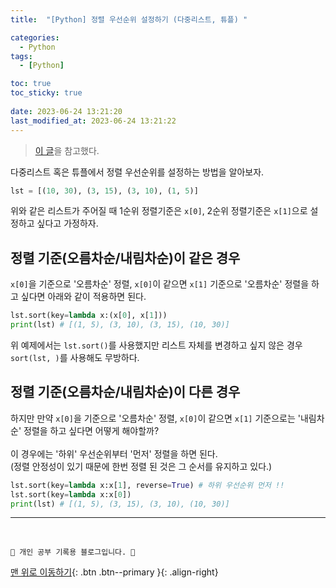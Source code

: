 ```yaml
---
title:  "[Python] 정렬 우선순위 설정하기 (다중리스트, 튜플) "

categories:
  - Python
tags:
  - [Python]

toc: true
toc_sticky: true
 
date: 2023-06-24 13:21:20
last_modified_at: 2023-06-24 13:21:22
---
```



> [이 글](https://phdeolee.tistory.com/23)을 참고했다.

다중리스트 혹은 튜플에서 정렬 우선순위를 설정하는 방법을 알아보자.

```py
lst = [(10, 30), (3, 15), (3, 10), (1, 5)]
```
위와 같은 리스트가 주어질 때 1순위 정렬기준은 `x[0]`, 2순위 정렬기준은 `x[1]`으로 설정하고 싶다고 가정하자.

## 정렬 기준(오름차순/내림차순)이 같은 경우
`x[0]`을 기준으로 '오름차순' 정렬, `x[0]`이 같으면 `x[1]` 기준으로 '오름차순' 정렬을 하고 싶다면 아래와 같이 적용하면 된다.
```py
lst.sort(key=lambda x:(x[0], x[1]))
print(lst) # [(1, 5), (3, 10), (3, 15), (10, 30)]
```
위 예제에서는 `lst.sort()`를 사용했지만 리스트 자체를 변경하고 싶지 않은 경우 `sort(lst, )`를 사용해도 무방하다.

## 정렬 기준(오름차순/내림차순)이 다른 경우
하지만 만약 `x[0]`을 기준으로 '오름차순' 정렬, `x[0]`이 같으면 `x[1]` 기준으로는 '내림차순' 정렬을 하고 싶다면 어떻게 해야할까?<br><br>
이 경우에는 '하위' 우선순위부터 '먼저' 정렬을 하면 된다.<br>
(정렬 안정성이 있기 때문에 한번 정렬 된 것은 그 순서를 유지하고 있다.)
```py
lst.sort(key=lambda x:x[1], reverse=True) # 하위 우선순위 먼저 !!
lst.sort(key=lambda x:x[0])
print(lst) # [(1, 5), (3, 15), (3, 10), (10, 30)]
```





***
<br>

    💛 개인 공부 기록용 블로그입니다. 👻

[맨 위로 이동하기](#){: .btn .btn--primary }{: .align-right}
